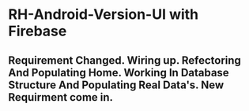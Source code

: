 # RH-Android-Version-UI with Firebase

## Requirement Changed. Wiring up. Refectoring And Populating Home. Working In Database Structure And Populating Real Data's. New Requirment come in.
